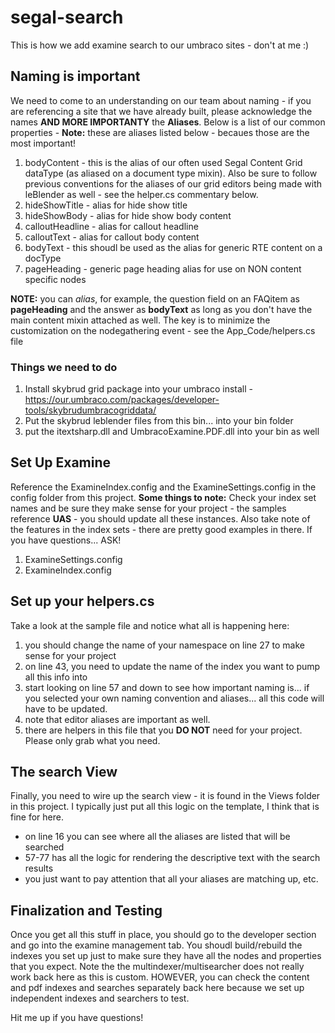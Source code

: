 # segal-search
This is how we add examine search to our umbraco sites  - don't at me :)
## Naming is important
We need to come to an understanding on our team about naming - if you are referencing a site that we have already built, please acknowledge the names **AND MORE IMPORTANTY** the **Aliases**. Below is a list of our common properties - **Note:** these are aliases listed below - becaues those are the most important!
1. bodyContent - this is the alias of our often used Segal Content Grid dataType (as aliased on a document type mixin). Also be sure to follow previous conventions for the aliases of our grid editors being made with leBlender as well - see the helper.cs commentary below.
2. hideShowTitle - alias for hide show title
3. hideShowBody - alias for hide show body content
4. calloutHeadline - alias for callout headline
5. calloutText - alias for callout body content
6. bodyText - this shoudl be used as the alias for generic RTE content on a docType
7. pageHeading - generic page heading alias for use on NON content specific nodes 

**NOTE:** you can *alias*, for example, the question field on an FAQitem as **pageHeading** and the answer as **bodyText** as long as you don't have the main content mixin attached as well. The key is to minimize the customization on the nodegathering event - see the App_Code/helpers.cs file 
### Things we need to do
1. Install skybrud grid package into your umbraco install - https://our.umbraco.com/packages/developer-tools/skybrudumbracogriddata/
2. Put the skybrud leblender files from this bin... into your bin folder
3. put the itextsharp.dll and UmbracoExamine.PDF.dll into your bin as well

## Set Up Examine
Reference the ExamineIndex.config and the ExamineSettings.config in the config folder from this project. **Some things to note:** Check your index set names and be sure they make sense for your project - the samples reference **UAS** - you should update all these instances. Also take note of the features in the index sets - there are pretty good examples in there. If you have questions... ASK!
1. ExamineSettings.config
2. ExamineIndex.config

## Set up your helpers.cs
Take a look at the sample file and notice what all is happening here:
1. you should change the name of your namespace on line 27 to make sense for your project
2. on line 43, you need to update the name of the index you want to pump all this info into
3. start looking on line 57 and down to see how important naming is... if you selected your own naming convention and aliases... all this code will have to be updated.
4. note that editor aliases are important as well.
5. there are helpers in this file that you **DO NOT** need for your project. Please only grab what you need.

## The search View
Finally, you need to wire up the search view - it is found in the Views folder in this project. I typically just put all this logic on the template, I think that is fine for here.
- on line 16 you can see where all the aliases are listed that will be searched
- 57-77 has all the logic for rendering the descriptive text with the search results
- you just want to pay attention that all your aliases are matching up, etc.

## Finalization and Testing
Once you get all this stuff in place, you should go to the developer section and go into the examine management tab. You shoudl build/rebuild the indexes you set up just to make sure they have all the nodes and properties that you expect. Note the the multindexer/multisearcher does not really work back here as this is custom. HOWEVER, you can check the content and pdf indexes and searches separately back here because we set up independent indexes and searchers to test.

Hit me up if you have questions!
